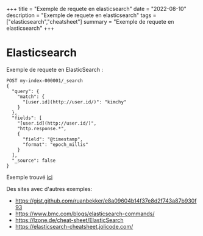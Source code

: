 +++
title = "Exemple de requete en elasticsearch"
date = "2022-08-10"
description = "Exemple de requete en elasticsearch"
tags = ["elasticsearch","cheatsheet"]
summary = "Exemple de requete en elasticsearch"
+++
# Elasticsearch

Exemple de requete en ElasticSearch :
```http
POST my-index-000001/_search
{
  "query": {
    "match": {
      "[user.id](http://user.id/)": "kimchy"
    }
  },
  "fields": [
    "[user.id](http://user.id/)",
    "http.response.*",
    {
      "field": "@timestamp",
      "format": "epoch_millis"
    }
  ],
  "_source": false
}
```

Exemple trouvé [ici](https://www.elastic.co/guide/en/elasticsearch/reference/current/search-fields.html)

Des sites avec d'autres exemples:
* https://gist.github.com/ruanbekker/e8a09604b14f37e8d2f743a87b930f93
* https://www.bmc.com/blogs/elasticsearch-commands/
* https://lzone.de/cheat-sheet/ElasticSearch
* https://elasticsearch-cheatsheet.jolicode.com/
